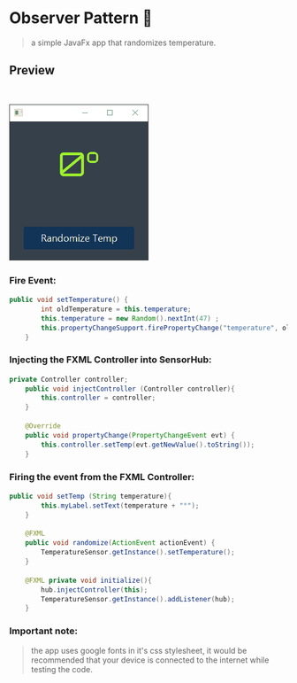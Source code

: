 # Observer Pattern 👀️

> a simple JavaFx app that randomizes temperature.

## Preview

![]()

![](preview.gif)

### Fire Event:

```java
public void setTemperature() {
        int oldTemperature = this.temperature;
        this.temperature = new Random().nextInt(47) ;
        this.propertyChangeSupport.firePropertyChange("temperature", oldTemperature, this.temperature);
    }
```

### Injecting the FXML Controller into SensorHub:

```java
private Controller controller;
    public void injectController (Controller controller){
        this.controller = controller;
    }
  
    @Override
    public void propertyChange(PropertyChangeEvent evt) {
        this.controller.setTemp(evt.getNewValue().toString());
    }
```

### Firing the event from the FXML Controller:

```java
public void setTemp (String temperature){
        this.myLabel.setText(temperature + "°");
    }

    @FXML
    public void randomize(ActionEvent actionEvent) {
        TemperatureSensor.getInstance().setTemperature();
    }

    @FXML private void initialize(){
        hub.injectController(this);
        TemperatureSensor.getInstance().addListener(hub);
    }
```

### Important note:

> the app uses google fonts in it's css stylesheet, it would be recommended that your device is connected to the internet while testing the code.
